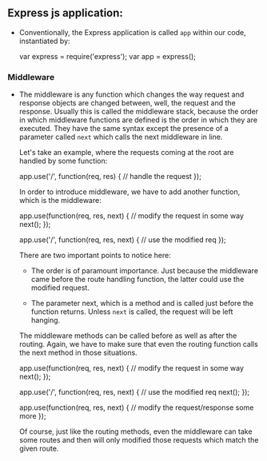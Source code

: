 ## Express js application:

* Conventionally, the Express application is called `app` within our code, 
  instantiated by:

    var express = require('express');
    var app = express();

### Middleware
* The middleware is any function which changes the way request and response objects 
  are changed between, well, the request and the response. Usually this is 
  called the middleware stack, because the order in which middleware functions
  are defined is the order in which they are executed. They have the same 
  syntax except the presence of a parameter called `next` which calls the next
  middleware in line.

  Let's take an example, where the requests coming at the root are handled by 
  some function:
  
    app.use('/', function(req, res) { 
      // handle the request 
    });
  
  In order to introduce middleware, we have to add another function, which is 
  the middleware:
  
    app.use(function(req, res, next) {
      // modify the request in some way
      next();
    });
    
    app.use('/', function(req, res, next) {
      // use the modified req
    });
    
  There are two important points to notice here:
  
  * The order is of paramount  importance. Just because the middleware came 
    before the route handling  function, the latter could use the modified 
    request. 

  * The parameter next, which is a method and is called just before the function 
    returns. Unless `next` is called, the request will be left hanging.

  The middleware methods can be called before as well as after the routing.
  Again, we have to make sure that even the routing function calls the next 
  method in those situations. 
  
    app.use(function(req, res, next) {
      // modify the request in some way
      next();
    });
    
    app.use('/', function(req, res, next) {
      // use the modified req
      next();
    });
  
    app.use(function(req, res, next) {
      // modify the request/response some more
    });
    
  Of course, just like the routing methods, even the middleware can take some 
  routes and then will only modified those requests which match the given 
  route.
    